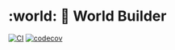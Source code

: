 # :world: :wrench: World Builder

[![CI](https://github.com/SeedyROM/world-builder/workflows/CI/badge.svg)](https://github.com/SeedyROM/world-builder/actions)
[![codecov](https://codecov.io/gh/SeedyROM/world-builder/branch/main/graph/badge.svg)](https://codecov.io/gh/SeedyROM/world-builder)